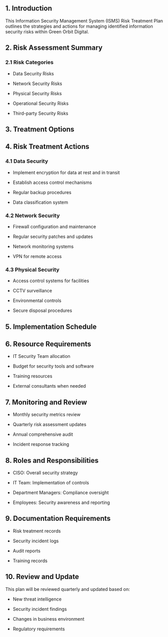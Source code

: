 <!-- Unsupported block type: table_of_contents -->

## 1. Introduction

This Information Security Management System (ISMS) Risk Treatment Plan outlines the strategies and actions for managing identified information security risks within Green Orbit Digital.

## 2. Risk Assessment Summary

### 2.1 Risk Categories

- Data Security Risks

- Network Security Risks

- Physical Security Risks

- Operational Security Risks

- Third-party Security Risks

## 3. Treatment Options

<!-- Unsupported block type: table -->

## 4. Risk Treatment Actions

### 4.1 Data Security

- Implement encryption for data at rest and in transit

- Establish access control mechanisms

- Regular backup procedures

- Data classification system

### 4.2 Network Security

- Firewall configuration and maintenance

- Regular security patches and updates

- Network monitoring systems

- VPN for remote access

### 4.3 Physical Security

- Access control systems for facilities

- CCTV surveillance

- Environmental controls

- Secure disposal procedures

## 5. Implementation Schedule

<!-- Unsupported block type: table -->

## 6. Resource Requirements

- IT Security Team allocation

- Budget for security tools and software

- Training resources

- External consultants when needed

## 7. Monitoring and Review

- Monthly security metrics review

- Quarterly risk assessment updates

- Annual comprehensive audit

- Incident response tracking

## 8. Roles and Responsibilities

- CISO: Overall security strategy

- IT Team: Implementation of controls

- Department Managers: Compliance oversight

- Employees: Security awareness and reporting

## 9. Documentation Requirements

- Risk treatment records

- Security incident logs

- Audit reports

- Training records

## 10. Review and Update

This plan will be reviewed quarterly and updated based on:

- New threat intelligence

- Security incident findings

- Changes in business environment

- Regulatory requirements